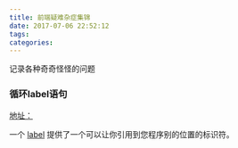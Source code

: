 ```yaml
---
title: 前端疑难杂症集锦
date: 2017-07-06 22:52:12
tags:
categories:
---
```


记录各种奇奇怪怪的问题

<!-- more -->

### 循环label语句
[地址：](https://developer.mozilla.org/zh-CN/docs/Web/JavaScript/Guide/Loops_and_iteration)

一个 [label](https://developer.mozilla.org/zh-CN/docs/Web/JavaScript/Reference/Statements/label) 提供了一个可以让你引用到您程序别的位置的标识符。